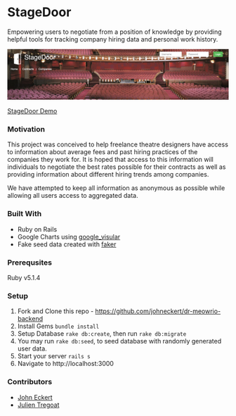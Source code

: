 # StageDoor

Empowering users to negotiate from a position of knowledge by providing helpful tools for tracking company hiring data and personal work history.

![StageDoor Image](screen_capture.png)

[StageDoor Demo](https://youtu.be/iS5QUAysheo)

### Motivation

This project was conceived to help freelance theatre designers have access to information about average fees and past hiring practices of the companies they work for. It is hoped that access to this information will individuals to negotiate the best rates possible for their contracts as well as providing information about different hiring trends among companies.

We have attempted to keep all information as anonymous as possible while allowing all users access to aggregated data.

### Built With

* Ruby on Rails
* Google Charts using [google_visular]("https://github.com/winston/google_visualr")
* Fake seed data created with [faker]("https://github.com/stympy/faker")

### Prerequsites

Ruby v5.1.4

### Setup

1.  Fork and Clone this repo - https://github.com/johneckert/dr-meowrio-backend
2.  Install Gems `bundle install`
3.  Setup Database `rake db:create`, then run `rake db:migrate`
4.  You may run `rake db:seed`, to seed database with randomly generated user data.
5.  Start your server `rails s`
6.  Navigate to http://localhost:3000

### Contributors

* [John Eckert](https://github.com/johneckert)
* [Julien Tregoat](https://github.com/julientregoat)

